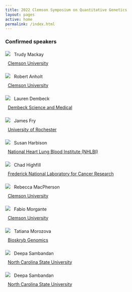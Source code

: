 ```yaml
---
title: 2022 Clemson Symposium on Quantitative Genetics
layout: pages
active: home
permalink: /index.html
---
```


### Confirmed speakers

<p style="line-height: 28px;">
<img src="files/mackay.jpg" class="rounded">
&nbsp;&nbsp;Trudy Mackay<br>
&nbsp;&nbsp;<a href="https://scienceweb.clemson.edu/chg/" target="_blank">Clemson University</a>
</p>

<p style="line-height: 28px;">
<img src="files/anholt.jpg" class="rounded">
&nbsp;&nbsp;Robert Anholt<br>
&nbsp;&nbsp;<a href="https://scienceweb.clemson.edu/chg/" target="_blank">Clemson University</a>
</p>

<p style="line-height: 28px;">
<img src="files/dembeck.jpeg" class="rounded">
&nbsp;&nbsp;Lauren Dembeck<br>
&nbsp;&nbsp;<a href="https://laurendembeck.com" target="_blank">Dembeck Science and Medical</a>
</p>

<p style="line-height: 28px;">
<img src="files/fry.jpg" class="rounded">
&nbsp;&nbsp;James Fry<br>
&nbsp;&nbsp;<a href="https://www.sas.rochester.edu/bio/people/faculty/fry_james/index.html" target="_blank">University of Rochester</a>
</p>

<p style="line-height: 28px;">
<img src="files/harbison.jpg" class="rounded">
&nbsp;&nbsp;Susan Harbison<br>
&nbsp;&nbsp;<a href="https://irp.nih.gov/pi/susan-harbison" target="_blank">National Heart Lung Blood Institute (NHLBI)</a>
</p>

<p style="line-height: 28px;">
<img src="files/highfill.jpeg" class="rounded">
&nbsp;&nbsp;Chad Highfill<br>
&nbsp;&nbsp;<a href="https://frederick.cancer.gov" target="_blank">Frederick National Laboratory for Cancer Research</a>
</p>

<p style="line-height: 28px;">
<img src="files/macpherson.jpg" class="rounded">
&nbsp;&nbsp;Rebecca MacPherson<br>
&nbsp;&nbsp;<a href="https://scienceweb.clemson.edu/chg/rebecca-anne-macpherson-2/" target="_blank">Clemson University</a>
</p>

<p style="line-height: 28px;">
<img src="files/morgante.jpg" class="rounded">
&nbsp;&nbsp;Fabio Morgante<br>
&nbsp;&nbsp;<a href="https://scienceweb.clemson.edu/chg/" target="_blank">Clemson University</a>
</p>

<p style="line-height: 28px;">
<img src="files/morozova.jpeg" class="rounded">
&nbsp;&nbsp;Tatiana Morozova<br>
&nbsp;&nbsp;<a href="https://www.bioskryb.com" target="_blank">Bioskryb Genomics</a>
</p>

<p style="line-height: 28px;">
<img src="files/wolfpack.png" class="rounded">
&nbsp;&nbsp;Deepa Sambandan<br>
&nbsp;&nbsp;<a href="https://www.ncsu.edu" target="_blank">North Carolina State University</a>
</p>

<p style="line-height: 28px;">
<img src="files/wolfpack.png" class="rounded">
&nbsp;&nbsp;Deepa Sambandan<br>
&nbsp;&nbsp;<a href="https://www.ncsu.edu" target="_blank">North Carolina State University</a>
</p>
